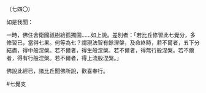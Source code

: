 （七四〇）

如是我聞：

一時，佛住舍衛國祇樹給孤獨園……如上說。差別者：「若比丘修習此七覺分，多修習已，當得七果。何等為七？謂現法智有餘涅槃，及命終時，若不爾者，五下分結盡，得中般涅槃。若不爾者，得生般涅槃。若不爾者，得無行般涅槃。若不爾者，得有行般涅槃。若不爾者，得上流般涅槃。」

佛說此經已，諸比丘聞佛所說，歡喜奉行。



#七覺支
